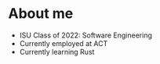 # About me

- ISU Class of 2022: Software Engineering
- Currently employed at ACT
- Currently learning Rust
